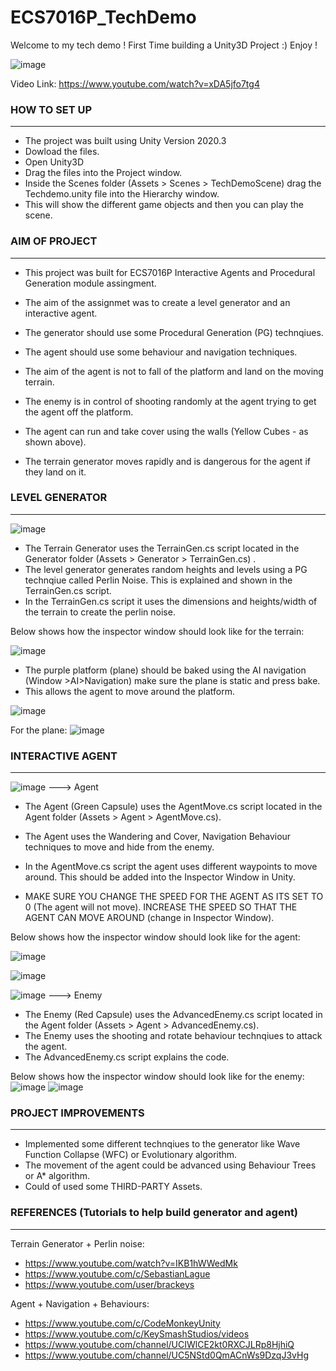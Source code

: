 # **ECS7016P_TechDemo**



Welcome to my tech demo !
First Time building a Unity3D Project :) 
Enjoy !

![image](https://user-images.githubusercontent.com/104271448/165012878-e3919987-d420-4c69-8f94-74750fcb195b.png)


Video Link: https://www.youtube.com/watch?v=xDA5jfo7tg4



### HOW TO SET UP
-------------------------------------------------------------
* The project was built using Unity Version 2020.3
* Dowload the files. 
* Open Unity3D 
* Drag the files into the Project window. 
* Inside the Scenes folder (Assets > Scenes > TechDemoScene) drag the Techdemo.unity file into the Hierarchy window. 
* This will show the different game objects and then you can play the scene. 

### AIM OF PROJECT
-------------------------------------------------------------
* This project was built for ECS7016P Interactive Agents and Procedural Generation module assingment. 
* The aim of the assignmet was to create a level generator and an interactive agent. 
* The generator should use some Procedural Generation (PG) technqiues. 
* The agent should use some behaviour and navigation techniques. 

* The aim of the agent is not to fall of the platform and land on the moving terrain. 
* The enemy is in control of shooting randomly at the agent trying to get the agent off the platform. 
* The agent can run and take cover using the walls (Yellow Cubes - as shown above). 
* The terrain generator moves rapidly and is dangerous for the agent if they land on it. 



### LEVEL GENERATOR 
-------------------------------------------------------------

![image](https://user-images.githubusercontent.com/104271448/165025433-295c1c88-5003-406b-8733-08959787eaa6.png)


* The Terrain Generator uses the TerrainGen.cs script located in the Generator folder (Assets > Generator > TerrainGen.cs) .
* The level generator generates random heights and levels using a PG technqiue called Perlin Noise. This is explained and shown in the TerrainGen.cs script. 
* In the TerrainGen.cs script it uses the dimensions and heights/width of the terrain to create the perlin noise.

Below shows how the inspector window should look like for the terrain:

![image](https://user-images.githubusercontent.com/104271448/165028443-b6e6b90f-7f80-4eaa-9036-1a6c5ddc1715.png)

* The purple platform (plane) should be baked using the AI navigation (Window >AI>Navigation) make sure the plane is static and press bake. 
* This allows the agent to move around the platform. 

![image](https://user-images.githubusercontent.com/104271448/165029722-6c4946d5-506f-485b-bed2-50cb92558f5f.png)




For the plane: 
![image](https://user-images.githubusercontent.com/104271448/165028500-bb158294-78ac-4f4d-9ce6-a26747b674d9.png)





### INTERACTIVE AGENT
-------------------------------------------------------------

![image](https://user-images.githubusercontent.com/104271448/165027243-4fa0e37f-7684-40ef-9073-8a3b2ae63d08.png) ---> Agent

* The Agent (Green Capsule) uses the AgentMove.cs script located in the Agent folder (Assets > Agent > AgentMove.cs). 
* The Agent uses the Wandering and Cover, Navigation Behaviour techniques to move and hide from the enemy. 
* In the AgentMove.cs script the agent uses different waypoints to move around. This should be added into the Inspector Window in Unity. 

* MAKE SURE YOU CHANGE THE SPEED FOR THE AGENT AS ITS SET TO 0 (The agent will not move). INCREASE THE SPEED SO THAT THE AGENT CAN MOVE AROUND (change in Inspector Window). 


Below shows how the inspector window should look like for the agent:

![image](https://user-images.githubusercontent.com/104271448/165028271-091e7d2c-6cf7-4c20-a257-04f9e56bf46d.png)

![image](https://user-images.githubusercontent.com/104271448/165028306-a6412c7e-b87f-479a-a9be-f5c4e2beac8a.png)


![image](https://user-images.githubusercontent.com/104271448/165027303-0d1c4e5b-14a3-4d45-9d1b-a6b41f81ebf4.png) ---> Enemy

* The Enemy (Red Capsule) uses the AdvancedEnemy.cs script located in the Agent folder (Assets > Agent > AdvancedEnemy.cs). 
* The Enemy uses the shooting and rotate behaviour technqiues to attack the agent. 
* The AdvancedEnemy.cs script explains the code. 

Below shows how the inspector window should look like for the enemy:
![image](https://user-images.githubusercontent.com/104271448/165029524-52c520e4-16e7-4b8a-b5ef-e72645c61e9b.png)
![image](https://user-images.githubusercontent.com/104271448/165029568-db1c5be8-d01a-4ba1-8e18-81047543a7fb.png)


### PROJECT IMPROVEMENTS 
-------------------------------------------------------------
* Implemented some different technqiues to the generator like Wave Function Collapse (WFC) or Evolutionary algorithm. 
* The movement of the agent could be advanced using Behaviour Trees or A* algorithm. 
* Could of used some THIRD-PARTY Assets.


### REFERENCES (Tutorials to help build generator and agent) 
-------------------------------------------------------------

Terrain Generator + Perlin noise: 

* https://www.youtube.com/watch?v=IKB1hWWedMk
* https://www.youtube.com/c/SebastianLague
* https://www.youtube.com/user/brackeys


Agent + Navigation + Behaviours: 

* https://www.youtube.com/c/CodeMonkeyUnity  
* https://www.youtube.com/c/KeySmashStudios/videos
* https://www.youtube.com/channel/UCIWlCE2kt0RXCJLRp8HjhiQ
* https://www.youtube.com/channel/UC5NStd0QmACnWs9DzqJ3vHg




